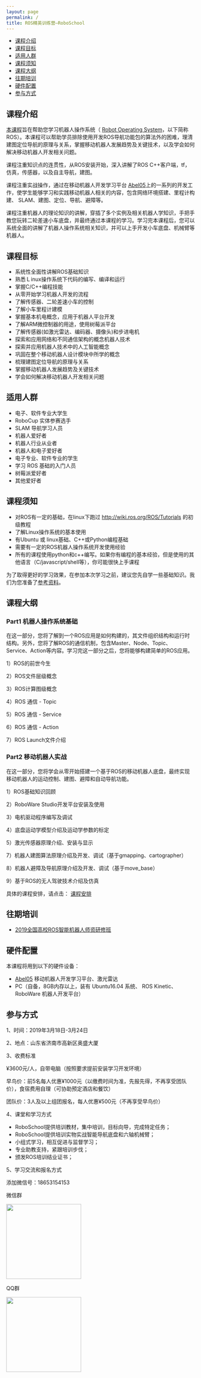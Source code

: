```yaml
---
layout: page
permalink: /
title: ROS精英训练营—RoboSchool
---
```


- [课程介绍](#intro)
- [课程目标](#goals)
- [适用人群](#people)
- [课程须知](#prepare)
- [课程大纲](#syllabus)
- [往期培训](#older)
- [硬件配置](#hardware)
- [参与方式](#contact)

<a name='intro'></a>

## 课程介绍

[本课程](https://github.com/TonyRobotics/TonyRobotics.github.io/blob/master/Readme.md)旨在帮助您学习机器人操作系统（ [Robot Operating System](http://wiki.ros.org/)，以下简称ROS）。本课程可以帮助学员排除使用开发ROS导航功能包的算法外的困难，理清建图定位导航的原理与关系，掌握移动机器人发展趋势及关键技术，以及学会如何解决移动机器人开发相关问题。

课程注重知识点的连贯性，从ROS安装开始，深入讲解了ROS C++客户端，tf，仿真，传感器，以及自主导航，建图。

课程注重实战操作，通过在移动机器人开发学习平台 [Abel05](abel05/)上的一系列的开发工作，使学生能够学习和实践移动机器人相关的内容，包含网络环境搭建、里程计构建、 SLAM、建图、定位、导航、避障等。

课程注重机器人的理论知识的讲解，穿插了多个实例及相关机器人学知识，手把手教您玩转二轮差速小车底盘，并最终通过本课程的学习。学习完本课程后，您可以系统全面的讲解了机器人操作系统相关知识，并可以上手开发小车底盘、机械臂等机器人。

<a name='goals'></a>

## 课程目标

- 系统性全面性讲解ROS基础知识
- 熟悉Ｌinux操作系统下代码的编写、编译和运行
- 掌握C/C++编程技能
- 从零开始学习机器人开发的流程
- 了解传感器、二轮差速小车的控制
- 了解小车里程计建模
- 掌握基本机电概念，应用于机器人平台开发
- 了解ARM微控制器的用途，使用树莓派平台
- 了解传感器(如激光雷达、编码器、摄像头)和步进电机
- 探索和应用网络和不同通信架构的概念机器人技术
- 探索并应用机器人技术中的人工智能概念
- 巩固在整个移动机器人设计模块中所学的概念
- 梳理建图定位导航的原理与关系
- 掌握移动机器人发展趋势及关键技术
- 学会如何解决移动机器人开发相关问题

<a name='people'></a>

## 适用人群

* 电子、软件专业大学生
* RoboCup 实体参赛选手
* SLAM 导航学习人员
* 机器人爱好者
* 机器人行业从业者
* 机器人和电子爱好者
* 电子专业、软件专业的学生
* 学习 ROS 基础的入门人员
* 树莓派爱好者
* 其他爱好者

<a name='prepare'></a>

## 课程须知

- 对ROS有一定的基础，在linux下跑过 http://wiki.ros.org/ROS/Tutorials 的初级教程
- 了解Linux操作系统的基本使用
- 有Ubuntu 或 linux基础、C++或Python编程基础
- 需要有一定的ROS机器人操作系统开发使用经验
- 所有的课程使用python和c++编写。如果你有编程的基本经验，但是使用的其他语言（C/javascript/shell等），你可能很快上手课程

为了取得更好的学习效果，在参加本次学习之前，建议您先自学一些基础知识。我们为您准备了[参考资料](reference/)。

<a name='syllabus'></a>

## 课程大纲

### Part1 机器人操作系统基础

在这一部分，您将了解到一个ROS应用是如何构建的，其文件组织结构和运行时结构。另外，您将了解ROS的通信机制，包含Master、Node、Topic、Service、Action等内容。学习完这一部分之后，您将能够构建简单的ROS应用。

1）ROS的前世今生

2）ROS文件层级概念

3）ROS计算图级概念

4）ROS 通信 - Topic

5）ROS 通信 - Service

6）ROS 通信 - Action

7）ROS Launch文件介绍

### Part2 移动机器人实战

在这一部分，您将学会从零开始搭建一个基于ROS的移动机器人底盘，最终实现移动机器人的运动控制、建图、避障和自动导航功能。

1）ROS基础知识回顾

2）RoboWare Studio开发平台安装及使用

3）电机驱动程序编写及调试

4）底盘运动学模型介绍及运动学参数的标定

5）激光传感器原理介绍、安装与显示

7）机器人建图算法原理介绍及开发、调试（基于gmapping、cartographer）

8）机器人避障及导航原理介绍及开发、调试（基于move_base）

9）基于ROS的无人驾驶技术介绍及仿真

具体的课程安排，请点击： [课程安排](schedule/)

<a name='older'></a>

## 往期培训

- [2019全国高校ROS智能机器人师资研修班](https://mp.weixin.qq.com/s?__biz=MzU4NzE2NzI3Mg==&mid=2247484205&idx=2&sn=2520df11df8e1eb25824b26795ef82d0&chksm=fdf1606aca86e97cbe3fbefb06dbf4e657ff410c4e693d2ece9efc4f22a242ae8d2caccc0749&mpshare=1&scene=1&srcid=0219XwK4iftSgIGRUxkZhxPK&pass_ticket=9LXrQGLaUIYttEGwjtDvEmN%2FLOpiKBh%2BIx68%2Ft5eTkLd4syhHL%2FQI4%2B4lEQCDvCG#rd)

<a name='hardware'></a>

## 硬件配置

本课程将用到以下的硬件设备：

- [Abel05](abel05/) 移动机器人开发学习平台、激光雷达 
- PC（自备，8GB内存以上，装有 Ubuntu16.04 系统、 ROS Kinetic、 RoboWare 机器人开发平台）

<a name='contact'></a>

## 参与方式

1、时间：2019年3月18日-3月24日

2、地点：山东省济南市高新区奥盛大厦

3、收费标准 

¥3600元/人，自带电脑（按照要求提前安装学习开发环境）

早鸟价：前5名每人优惠¥1000元（以缴费时间为准，先报先得，不再享受团队价），食宿费用自理（可协助预定酒店和餐饮）

团队价：3人及以上组团报名，每人优惠¥500元（不再享受早鸟价）

4、课堂和学习方式

* RoboSchool提供培训教材，集中培训，目标向导，完成特定任务；
* RoboSchool提供培训实物实战智能导航底盘和六轴机械臂；
* 小组式学习，相互促进与监督学习；
* 专业助教支持，紧跟培训步伐；
* 颁发ROS培训结业证书；

5、学习交流和报名方式

添加微信号：18653154153 

微信群

<img src="assets/img/wechat.jpg" width="200">


QQ群

<img src="assets/img/ros2019.jpg" width="200">
